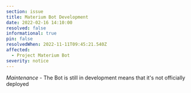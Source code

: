 ```yaml
---
section: issue
title: Materium Bot Development
date: 2022-02-16 14:10:00
resolved: false
informational: true
pin: false
resolvedWhen: 2022-11-11T09:45:21.540Z
affected:
  - Project Materium Bot
severity: notice
---
```


*Maintenance* - The Bot is still in development means that it's not officially deployed
